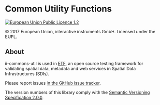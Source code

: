 #  Common Utility Functions

[![European Union Public Licence 1.2](https://img.shields.io/badge/license-EUPL%201.2-blue.svg)](https://joinup.ec.europa.eu/software/page/eupl)

&copy; 2017 European Union, interactive instruments GmbH. Licensed under the EUPL.

## About

ii-commons-util is used in [ETF](http://docs.etf-validator.net/), an open source testing framework for validating spatial data, metadata and web services in Spatial Data Infrastructures (SDIs).

Please report issues [in the GitHub issue tracker](https://github.com/interactive-instruments/ii-commons-util/issues).

The version numbers of this library comply with the [Semantic Versioning Specification 2.0.0](http://semver.org/spec/v2.0.0.html).
